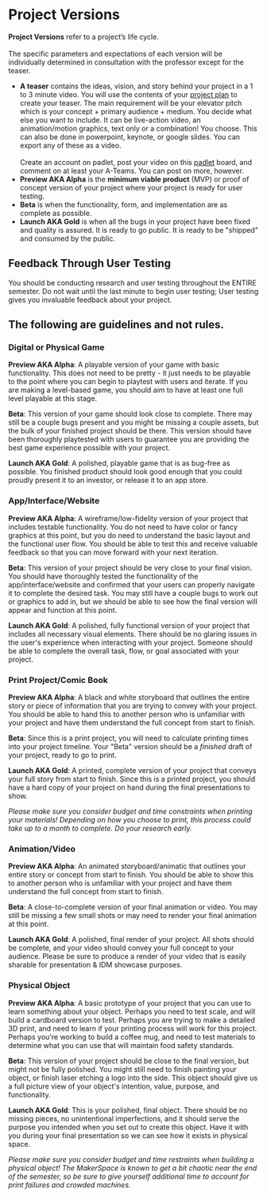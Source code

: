 # Project Versions

**Project Versions** refer to a project’s life cycle.\
\
The specific parameters and expectations of each version will be individually determined in consultation with the professor except for the teaser.

* **A teaser** contains the ideas, vision, and story behind your project in a 1 to 3 minute video. You will use the contents of your [project plan](./) to create your teaser. The main requirement will be your elevator pitch which is your concept + primary audience + medium. You decide what else you want to include. It can be live-action video, an animation/motion graphics, text only or a combination! You choose. This can also be done in powerpoint, keynote, or google slides. You can export any of these as a video. \
  \
  Create an account on padlet, post your video on this [padlet](https://padlet.com/dd1849/sp22duffteasers) board, and comment on at least your A-Teams. You can post on more, however.
* **Preview AKA Alpha** is the **minimum viable product** (MVP) or proof of concept version of your project where your project is ready for user testing.
* **Beta** is when the functionality, form, and implementation are as complete as possible.
* **Launch AKA Gold** is when all the bugs in your project have been fixed and quality is assured. It is ready to go public. It is ready to be "shipped" and consumed by the public.

## Feedback Through User Testing

You should be conducting research and user testing throughout the ENTIRE semester. Do not wait until the last minute to begin user testing; User testing gives you invaluable feedback about your project.

## The following are guidelines and not rules.

### Digital or Physical Game

**Preview AKA Alpha**: A playable version of your game with basic functionality. This does not need to be pretty - it just needs to be playable to the point where you can begin to playtest with users and iterate. If you are making a level-based game, you should aim to have at least one full level playable at this stage.

**Beta**: This version of your game should look close to complete. There may still be a couple bugs present and you might be missing a couple assets, but the bulk of your finished project should be there. This version should have been thoroughly playtested with users to guarantee you are providing the best game experience possible with your project.&#x20;

**Launch AKA Gold**: A polished, playable game that is as bug-free as possible. You finished product should look good enough that you could proudly present it to an investor, or release it to an app store.

### App/Interface/Website

**Preview AKA Alpha**: A wireframe/low-fidelity version of your project that includes testable functionality. You do not need to have color or fancy graphics at this point, but you do need to understand the basic layout and the functional user flow. You should be able to test this and receive valuable feedback so that you can move forward with your next iteration.

**Beta**: This version of your project should be very close to your final vision. You should have thoroughly tested the functionality of the app/interface/website and confirmed that your users can properly navigate it to complete the desired task. You may still have a couple bugs to work out or graphics to add in, but we should be able to see how the final version will appear and function at this point.

**Launch AKA Gold**: A polished, fully functional version of your project that includes all necessary visual elements. There should be no glaring issues in the user's experience when interacting with your project. Someone should be able to complete the overall task, flow, or goal associated with your project.

### Print Project/Comic Book

**Preview AKA Alpha**: A black and white storyboard that outlines the entire story or piece of information that you are trying to convey with your project. You should be able to hand this to another person who is unfamiliar with your project and have them understand the full concept from start to finish.

**Beta**: Since this is a print project, you will need to calculate printing times into your project timeline. Your "Beta" version should be a _finished_ draft of your project, ready to go to print.

**Launch AKA Gold**: A printed, complete version of your project that conveys your full story from start to finish. Since this is a printed project, you should have a hard copy of your project on hand during the final presentations to show.

_Please make sure you consider budget and time constraints when printing your materials! Depending on how you choose to print, this process could take up to a month to complete. Do your research early._

### Animation/Video

**Preview AKA Alpha**: An animated storyboard/animatic that outlines your entire story or concept from start to finish. You should be able to show this to another person who is unfamiliar with your project and have them understand the full concept from start to finish.

**Beta**: A close-to-complete version of your final animation or video. You may still be missing a few small shots or may need to render your final animation at this point.

**Launch AKA Gold**: A polished, final render of your project. All shots should be complete, and your video should convey your full concept to your audience. Please be sure to produce a render of your video that is easily sharable for presentation & IDM showcase purposes.

### Physical Object

**Preview AKA Alpha**: A basic prototype of your project that you can use to learn something about your object. Perhaps you need to test scale, and will build a cardboard version to test. Perhaps you are trying to make a detailed 3D print, and need to learn if your printing process will work for this project. Perhaps you're working to build a coffee mug, and need to test materials to determine what you can use that will maintain food safety standards.

**Beta**: This version of your project should be close to the final version, but might not be fully polished. You might still need to finish painting your object, or finish laser etching a logo into the side. This object should give us a full picture view of your object's intention, value, purpose, and functionality.

**Launch AKA Gold**: This is your polished, final object. There should be no missing pieces, no unintentional imperfections, and it should serve the purpose you intended when you set out to create this object. Have it with you during your final presentation so we can see how it exists in physical space.

_Please make sure you consider budget and time restraints when building a physical object! The MakerSpace is known to get a bit chaotic near the end of the semester, so be sure to give yourself additional time to account for print failures and crowded machines._

